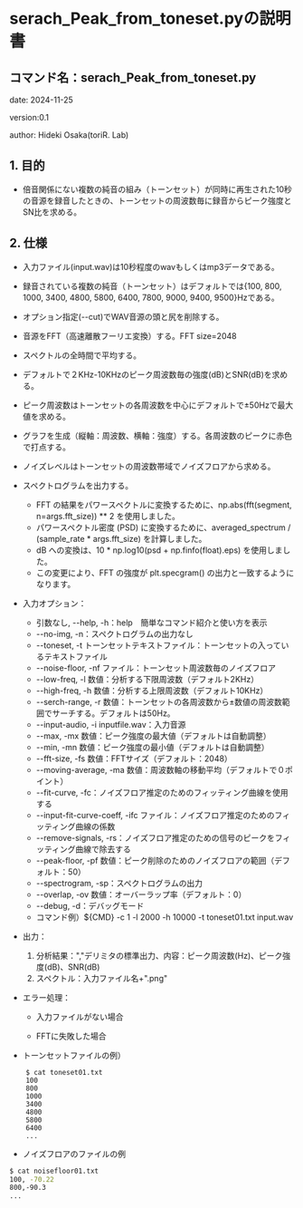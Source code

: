 # serach_Peak_from_toneset.pyの説明書

## コマンド名：serach_Peak_from_toneset.py

date: 2024-11-25

version:0.1

author: Hideki Osaka(toriR. Lab)

## 1. 目的

- 倍音関係にない複数の純音の組み（トーンセット）が同時に再生された10秒の音源を録音したときの、トーンセットの周波数毎に録音からピーク強度とSN比を求める。

## 2. 仕様

- 入力ファイル(input.wav)は10秒程度のwavもしくはmp3データである。

- 録音されている複数の純音（トーンセット）はデフォルトでは{100, 800, 1000, 3400, 4800, 5800, 6400, 7800, 9000, 9400, 9500}Hzである。

- オプション指定(--cut)でWAV音源の頭と尻を削除する。

- 音源をFFT（高速離散フーリエ変換）する。FFT size=2048

- スペクトルの全時間で平均する。

- デフォルトで２KHz-10KHzのピーク周波数毎の強度(dB)とSNR(dB)を求める。

- ピーク周波数はトーンセットの各周波数を中心にデフォルトで±50Hzで最大値を求める。

- グラフを生成（縦軸：周波数、横軸：強度）する。各周波数のピークに赤色で打点する。

- ノイズレベルはトーンセットの周波数帯域でノイズフロアから求める。

- スペクトログラムを出力する。
  - FFT の結果をパワースペクトルに変換するために、np.abs(fft(segment, n=args.fft_size)) ** 2 を使用しました。
  - パワースペクトル密度 (PSD) に変換するために、averaged_spectrum / (sample_rate * args.fft_size) を計算しました。
  - dB への変換は、10 * np.log10(psd + np.finfo(float).eps) を使用しました。
  - この変更により、FFT の強度が plt.specgram() の出力と一致するようになります。

- 入力オプション：
  - 引数なし, --help, -h：help　簡単なコマンド紹介と使い方を表示
  - --no-img, -n：スペクトログラムの出力なし
  - --toneset, -t トーンセットテキストファイル：トーンセットの入っているテキストファイル
  - --noise-floor, -nf ファイル：トーンセット周波数毎のノイズフロア
  - --low-freq, -l 数値：分析する下限周波数（デフォルト2KHz）
  - --high-freq, -h 数値：分析する上限周波数（デフォルト10KHz）
  - --serch-range, -r 数値：トーンセットの各周波数から±数値の周波数範囲でサーチする。デフォルトは50Hz。
  - --input-audio, -i inputfile.wav：入力音源
  - --max, -mx 数値：ピーク強度の最大値（デフォルトは自動調整）
  - --min, -mn 数値：ピーク強度の最小値（デフォルトは自動調整）
  - --fft-size, -fs 数値：FFTサイズ（デフォルト：2048）
  - --moving-average, -ma 数値：周波数軸の移動平均（デフォルトで０ポイント）
  - --fit-curve, -fc：ノイズフロア推定のためのフィッティング曲線を使用する
  - --input-fit-curve-coeff, -ifc ファイル：ノイズフロア推定のためのフィッティング曲線の係数
  - --remove-signals, -rs：ノイズフロア推定のための信号のピークをフィッティング曲線で除去する
  - --peak-floor, -pf 数値：ピーク削除のためのノイズフロアの範囲（デフォルト：50）
  - --spectrogram, -sp：スペクトログラムの出力
  - --overlap, -ov 数値：オーバーラップ率（デフォルト：0） 
  - --debug, -d：デバッグモード
  - コマンド例）${CMD} -c 1 -l 2000 -h 10000 -t toneset01.txt input.wav

- 出力：
  1. 分析結果：","デリミタの標準出力、内容：ピーク周波数(Hz)、ピーク強度(dB)、SNR(dB)
  2. スペクトル：入力ファイル名+".png"

- エラー処理：

  - 入力ファイルがない場合

  - FFTに失敗した場合

    

- トーンセットファイルの例）

```
    $ cat toneset01.txt
    100
    800
    1000
    3400
    4800
    5800
    6400
    ...
```



- ノイズフロアのファイルの例

```bash
$ cat noisefloor01.txt
100, -70.22
800,-90.3
...
```

